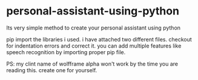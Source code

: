# personal-assistant-using-python
Its very simple method to create your personal assistant using python


pip import the libraries i used. i have attached two different files. checkout for indentation errors and correct it. you can add multiple features like speech recognition by importing proper pip file.


PS: my clint name of wolfframe alpha won't work by the time you are reading this. create one for yourself.

